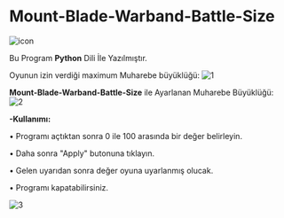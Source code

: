 # Mount-Blade-Warband-Battle-Size

![icon](https://user-images.githubusercontent.com/84701901/146521776-a305c0e5-9d03-47c0-80b5-269bd5af6dea.png)

Bu Program **Python** Dili İle Yazılmıştır.

Oyunun izin verdiği maximum Muharebe büyüklüğü:
![1](https://user-images.githubusercontent.com/84701901/146522011-5ea4d956-c0f9-4baf-ab83-700d43d12d45.png)

**Mount-Blade-Warband-Battle-Size** ile Ayarlanan Muharebe Büyüklüğü:
![2](https://user-images.githubusercontent.com/84701901/146523737-6e0ff8c8-f49e-41ba-87c7-7b3170969e8d.png)

**-Kullanımı:**

• Programı açtıktan sonra 0 ile 100 arasında bir değer belirleyin.

• Daha sonra "Apply" butonuna tıklayın.

• Gelen uyarıdan sonra değer oyuna uyarlanmış olucak.

• Programı kapatabilirsiniz.

![3](https://user-images.githubusercontent.com/84701901/146525031-efd7466e-9eb8-4904-8207-2a8898196e8e.png)
